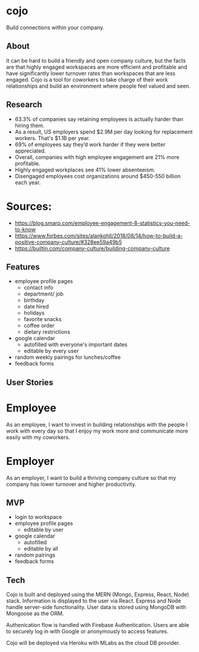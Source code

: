 # cojo
Build connections within your company.

## About
It can be hard to build a friendly and open company culture, but the facts are that highly engaged workspaces are more efficient and profitable and have significantly lower turnover rates than workspaces that are less engaged. Cojo is a tool for coworkers to take charge of their work relationships and build an environment where people feel valued and seen.

## Research

- 63.3% of companies say retaining employees is actually harder than hiring them.
- As a result, US employers spend $2.9M per day looking for replacement workers. That's $1.1B per year.
- 69% of employees say they’d work harder if they were better appreciated.
- Overall, companies with high employee engagement are 21% more profitable.
- Highly engaged workplaces see 41% lower absenteeism. 
- Disengaged employees cost organizations around $450-550 billion each year.

# Sources: 
  - https://blog.smarp.com/employee-engagement-8-statistics-you-need-to-know
  - https://www.forbes.com/sites/alankohll/2018/08/14/how-to-build-a-positive-company-culture/#328ee59a49b5
  - https://builtin.com/company-culture/building-company-culture

## Features

- employee profile pages
  - contact info
  - department/ job
  - birthday
  - date hired
  - holidays
  - favorite snacks
  - coffee order
  - dietary restrictions
- google calendar
  - autofilled with everyone's important dates
  - editable by every user
- random weekly pairings for lunches/coffee
- feedback forms 

## User Stories

# Employee
As an employee, I want to invest in building relationships with the people I work with every day so that I enjoy my work more and communicate more easily with my coworkers.

# Employer
As an employer, I want to build a thriving company culture so that my company has lower turnover and higher productivity.

## MVP
- login to workspace
- employee profile pages
  - editable by user
- google calendar
  - autofilled
  - editable by all
- random pairings
- feedback forms

## Tech

Cojo is built and deployed using the MERN (Mongo, Express, React, Node) stack. Information is displayed to the user via React. Express and Node handle server-side functionality. User data is stored using MongoDB with Mongoose as the ORM.

Authenication flow is handled with Firebase Authentication. Users are able to securely log in with Google or anonymously to access features.

Cojo will be deployed via Heroku with MLabs as the cloud DB provider.